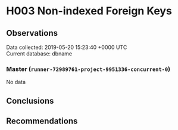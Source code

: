 # H003 Non-indexed Foreign Keys #

## Observations ##
Data collected: 2019-05-20 15:23:40 +0000 UTC  
Current database: dbname  

### Master (`runner-72989761-project-9951336-concurrent-0`) ###


No data


## Conclusions ##


## Recommendations ##

